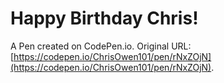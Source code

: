 # Happy Birthday Chris!

A Pen created on CodePen.io. Original URL: [https://codepen.io/ChrisOwen101/pen/rNxZOjN](https://codepen.io/ChrisOwen101/pen/rNxZOjN).


